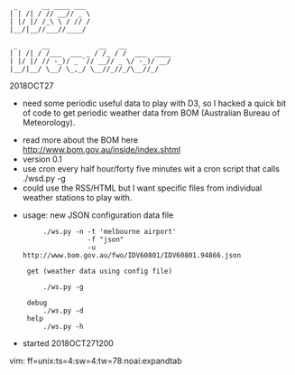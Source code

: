 
     _      __ ____ ___ 
    | | /| / // __// _ \
    | |/ |/ /_\ \ / // /
    |__/|__//___//____/ 
                                                            
     _      __            __   __           
    | | /| / /___  ___ _ / /_ / /  ___  ____
    | |/ |/ // -_)/ _ `// __// _ \/ -_)/ __/
    |__/|__/ \__/ \_,_/ \__//_//_/\__//_/  


2018OCT27
* need some periodic useful data to play with D3, so I hacked 
  a quick bit of code to get periodic weather data from BOM
  (Australian Bureau of Meteorology).
- read more about the BOM here <http://www.bom.gov.au/inside/index.shtml>
- version 0.1
- use cron every half hour/forty five minutes wit a cron script
  that calls ./wsd.py -g
- could use the RSS/HTML but I want specific files from individual 
  weather stations to play with.

* usage: 
       new JSON configuration data file
       
           ./ws.py -n -t 'melbourne airport' 
                      -f "json" 
                      -u http://www.bom.gov.au/fwo/IDV60801/IDV60801.94866.json
           
       get (weather data using config file)
       
           ./ws.py -g

       debug
           ./ws.py -d
       help
           ./ws.py -h


* started 2018OCT271200


vim: ff=unix:ts=4:sw=4:tw=78:noai:expandtab
